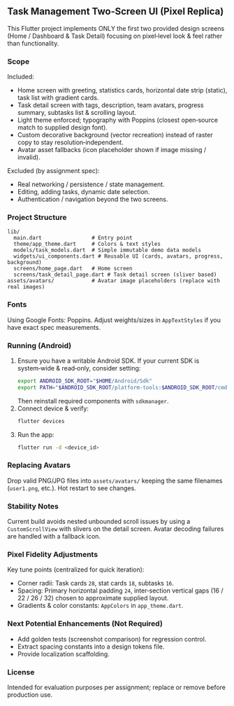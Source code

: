 ## Task Management Two‑Screen UI (Pixel Replica)

This Flutter project implements ONLY the first two provided design screens (Home / Dashboard & Task Detail) focusing on pixel‑level look & feel rather than functionality.

### Scope
Included:
- Home screen with greeting, statistics cards, horizontal date strip (static), task list with gradient cards.
- Task detail screen with tags, description, team avatars, progress summary, subtasks list & scrolling layout.
- Light theme enforced; typography with Poppins (closest open‑source match to supplied design font).
- Custom decorative background (vector recreation) instead of raster copy to stay resolution‑independent.
- Avatar asset fallbacks (icon placeholder shown if image missing / invalid).

Excluded (by assignment spec):
- Real networking / persistence / state management.
- Editing, adding tasks, dynamic date selection.
- Authentication / navigation beyond the two screens.

### Project Structure
```
lib/
  main.dart                # Entry point
  theme/app_theme.dart     # Colors & text styles
  models/task_models.dart  # Simple immutable demo data models
  widgets/ui_components.dart # Reusable UI (cards, avatars, progress, background)
  screens/home_page.dart   # Home screen
  screens/task_detail_page.dart # Task detail screen (sliver based)
assets/avatars/            # Avatar image placeholders (replace with real images)
```

### Fonts
Using Google Fonts: Poppins. Adjust weights/sizes in `AppTextStyles` if you have exact spec measurements.

### Running (Android)
1. Ensure you have a writable Android SDK. If your current SDK is system‑wide & read‑only, consider setting:
	```bash
	export ANDROID_SDK_ROOT="$HOME/Android/Sdk"
	export PATH="$ANDROID_SDK_ROOT/platform-tools:$ANDROID_SDK_ROOT/cmdline-tools/latest/bin:$PATH"
	```
	Then reinstall required components with `sdkmanager`.
2. Connect device & verify:
	```bash
	flutter devices
	```
3. Run the app:
	```bash
	flutter run -d <device_id>
	```

### Replacing Avatars
Drop valid PNG/JPG files into `assets/avatars/` keeping the same filenames (`user1.png`, etc.). Hot restart to see changes.

### Stability Notes
Current build avoids nested unbounded scroll issues by using a `CustomScrollView` with slivers on the detail screen. Avatar decoding failures are handled with a fallback icon.

### Pixel Fidelity Adjustments
Key tune points (centralized for quick iteration):
- Corner radii: Task cards `28`, stat cards `18`, subtasks `16`.
- Spacing: Primary horizontal padding `24`, inter‑section vertical gaps (16 / 22 / 26 / 32) chosen to approximate supplied layout.
- Gradients & color constants: `AppColors` in `app_theme.dart`.

### Next Potential Enhancements (Not Required)
- Add golden tests (screenshot comparison) for regression control.
- Extract spacing constants into a design tokens file.
- Provide localization scaffolding.

### License
Intended for evaluation purposes per assignment; replace or remove before production use.

